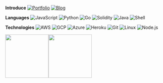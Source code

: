 **Introduce**
[![Portfolio](https://img.shields.io/badge/-Portfolio-000?style=for-the-badge&logo=github&logoColor=fff)](https://black9.github.io/portfolio/)
[![Blog](https://img.shields.io/badge/-Blog-000?style=for-the-badge&logo=Microsoft&logoColor=fff)](https://black9.github.io/)

**Languages**
![JavaScript](https://img.shields.io/badge/-JavaScript-000?&logo=JavaScript)
![Python](https://img.shields.io/badge/-Python-000?&logo=python)
![Go](https://img.shields.io/badge/-go-000?&logo=go)
![Solidity](https://img.shields.io/badge/-Solidity-000?&logo=ethereum)
![Java](https://img.shields.io/badge/-java-000?&logo=java)
![Shell](https://img.shields.io/badge/-shell-000?&logo=shell)


**Technologies**
![AWS](https://img.shields.io/badge/-AWS-000?&logo=Amazon-AWS&logoColor=FF9900)
![GCP](https://img.shields.io/badge/-GCP-000?&logo=google-cloud)
![Azure](https://img.shields.io/badge/-Azure-000?&logo=microsoft-azure)
![Heroku](https://img.shields.io/badge/-Heroku-000?&logo=heroku)
![Git](https://img.shields.io/badge/-Git-000?&logo=git)
![Linux](https://img.shields.io/badge/-Linux-000?&logo=linux)
![Node.js](https://img.shields.io/badge/-Node.js-000?&logo=node.js)


<a href="https://www.youtube.com/watch?v=RgKAFK5djSk"><img align="" height="137px" src="https://github-readme-stats.vercel.app/api?username=black9&hide_title=true&hide_border=true&show_icons=true&include_all_commits=true&line_height=21&bg_color=0,EC6C6C,FFD479,FFFC79,73FA79&theme=graywhite" /><!-- wi*quL3fcV --><img align="" height="137px" src="https://github-readme-stats.vercel.app/api/top-langs/?username=black9&hide_title=true&hide_border=true&layout=compact&bg_color=0,73FA79,73FDFF,D783FF&theme=graywhite" /></a>
